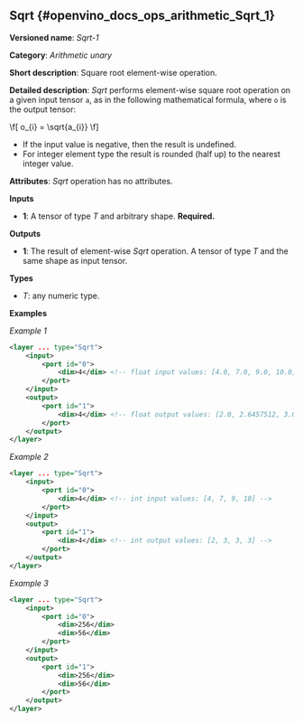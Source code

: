 ## Sqrt <a name="Sqrt"></a> {#openvino_docs_ops_arithmetic_Sqrt_1}

**Versioned name**: *Sqrt-1*

**Category**: *Arithmetic unary*

**Short description**: Square root element-wise operation.

**Detailed description**: *Sqrt* performs element-wise square root operation on a given input tensor `a`, as in the following mathematical formula, where `o` is the output tensor:

\f[
o_{i} = \sqrt{a_{i}}
\f]

* If the input value is negative, then the result is undefined.
* For integer element type the result is rounded (half up) to the nearest integer value.

**Attributes**: *Sqrt* operation has no attributes.

**Inputs**

* **1**: A tensor of type *T* and arbitrary shape. **Required.**

**Outputs**

* **1**: The result of element-wise *Sqrt* operation. A tensor of type *T* and the same shape as input tensor.

**Types**

* *T*: any numeric type.


**Examples**

*Example 1*

```xml
<layer ... type="Sqrt">
    <input>
        <port id="0">
            <dim>4</dim> <!-- float input values: [4.0, 7.0, 9.0, 10.0] -->
        </port>
    </input>
    <output>
        <port id="1">
            <dim>4</dim> <!-- float output values: [2.0, 2.6457512, 3.0, 3.1622777] -->
        </port>
    </output>
</layer>
```

*Example 2*

```xml
<layer ... type="Sqrt">
    <input>
        <port id="0">
            <dim>4</dim> <!-- int input values: [4, 7, 9, 10] -->
        </port>
    </input>
    <output>
        <port id="1">
            <dim>4</dim> <!-- int output values: [2, 3, 3, 3] -->
        </port>
    </output>
</layer>
```

*Example 3*

```xml
<layer ... type="Sqrt">
    <input>
        <port id="0">
            <dim>256</dim>
            <dim>56</dim>
        </port>
    </input>
    <output>
        <port id="1">
            <dim>256</dim>
            <dim>56</dim>
        </port>
    </output>
</layer>
```
